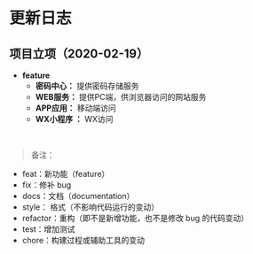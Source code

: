 # 更新日志

## **项目立项（2020-02-19）**
- **feature**
  - **密码中心：** 提供密码存储服务
  - **WEB服务：** 提供PC端，供浏览器访问的网站服务
  - **APP应用：** 移动端访问
  - **WX小程序 ：** WX访问

</br>

> 备注：

- feat：新功能（feature）
- fix：修补 bug
- docs：文档（documentation）
- style： 格式（不影响代码运行的变动）
- refactor：重构（即不是新增功能，也不是修改 bug 的代码变动）
- test：增加测试
- chore：构建过程或辅助工具的变动